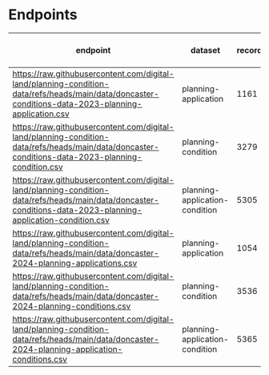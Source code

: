 # Endpoints

| endpoint | dataset | records | added to platform |
| --- | --- | --- | --- |
| https://raw.githubusercontent.com/digital-land/planning-condition-data/refs/heads/main/data/doncaster-conditions-data-2023-planning-application.csv | planning-application | 1161 | [] |
| https://raw.githubusercontent.com/digital-land/planning-condition-data/refs/heads/main/data/doncaster-conditions-data-2023-planning-condition.csv | planning-condition | 3279 | [] |
| https://raw.githubusercontent.com/digital-land/planning-condition-data/refs/heads/main/data/doncaster-conditions-data-2023-planning-application-condition.csv | planning-application-condition | 5305 | [] |
| https://raw.githubusercontent.com/digital-land/planning-condition-data/refs/heads/main/data/doncaster-2024-planning-applications.csv | planning-application | 1054 | [] |
| https://raw.githubusercontent.com/digital-land/planning-condition-data/refs/heads/main/data/doncaster-2024-planning-conditions.csv | planning-condition | 3536 | [] |
| https://raw.githubusercontent.com/digital-land/planning-condition-data/refs/heads/main/data/doncaster-2024-planning-application-conditions.csv | planning-application-condition | 5365 | [] |

